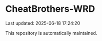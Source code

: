 # CheatBrothers-WRD

Last updated: 2025-06-18 17:24:20

This repository is automatically maintained.
